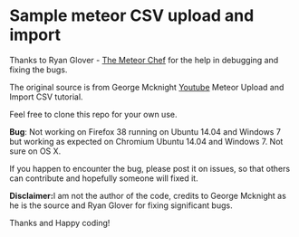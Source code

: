 # Sample meteor CSV upload and import 

Thanks to Ryan Glover - <a href="http://themeteorchef.com/">The Meteor Chef</a> for the help in debugging and fixing the bugs.

<p>The original source is from George Mcknight <a href="https://youtu.be/arutBQUi1bc" target="_blank">Youtube</a> Meteor Upload and Import CSV tutorial. </p>

<p>Feel free to clone this repo for your own use.</p>

<p><strong>Bug</strong>: Not working on Firefox 38 running on Ubuntu 14.04 and Windows 7 but working as expected on Chromium Ubuntu 14.04 and Windows 7. Not sure on OS X.</p>

<p>If you happen to encounter the bug, please post it on issues, so that others can contribute and hopefully someone will fixed it.</p>

<p><strong>Disclaimer:</strong>I am not the author of the code, credits to George Mcknight as he is the source and Ryan Glover for fixing significant bugs.</p>

<p>Thanks and Happy coding!</p>